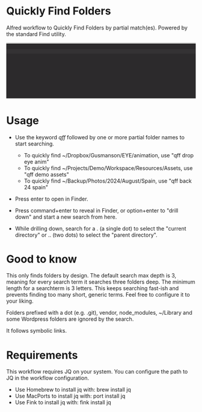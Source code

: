 # Quickly Find Folders

Alfred workflow to Quickly Find Folders by partial match(es). Powered by the standard Find utility.

![Demo image](demo.gif)

# Usage
- Use the keyword *qff* followed by one or more partial folder names to start searching.
  - To quickly find ~/Dropbox/Gusmanson/EYE/animation, use "qff drop eye anim"
  - To quickly find ~/Projects/Demo/Workspace/Resources/Assets, use "qff demo assets"
  - To quickly find ~/Backup/Photos/2024/August/Spain, use "qff back 24 spain"

- Press enter to open in Finder.
- Press command+enter to reveal in Finder, or option+enter to "drill down" and start a new search from here.
- While drilling down, search for a . (a single dot) to select the "current directory" or .. (two dots) to select the "parent directory".

# Good to know

This only finds folders by design. The default search max depth is 3, meaning for every search term it searches three folders deep. The minimum length for a searchterm is 3 letters. This keeps searching fast-ish and prevents finding too many short, generic terms. Feel free to configure it to your liking.

Folders prefixed with a dot (e.g. .git), vendor, node_modules, ~/Library and some Wordpress folders are ignored by the search.

It follows symbolic links.

# Requirements

This workflow requires JQ on your system.
You can configure the path to JQ in the workflow configuration.

- Use Homebrew to install jq with: brew install jq
- Use MacPorts to install jq with: port install jq
- Use Fink to install jq with: fink install jq
